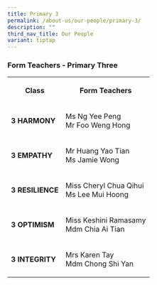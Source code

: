 ```yaml
---
title: Primary 3
permalink: /about-us/our-people/primary-3/
description: ""
third_nav_title: Our People
variant: tiptap
---
```

<h3><strong>Form Teachers - Primary Three</strong></h3>
<p></p>
<table style="minWidth: 50px">
<colgroup>
<col>
<col>
</colgroup>
<tbody>
<tr>
<th rowspan="1" colspan="1">
<p><strong>Class</strong>
</p>
</th>
<th rowspan="1" colspan="1">
<p>Form Teachers</p>
</th>
</tr>
<tr>
<td rowspan="1" colspan="1">
<p><strong>3 HARMONY</strong>
</p>
</td>
<td rowspan="1" colspan="1">
<p>Ms Ng Yee Peng
<br>Mr Foo Weng Hong</p>
</td>
</tr>
<tr>
<td rowspan="1" colspan="1">
<p><strong>3 EMPATHY</strong>
</p>
</td>
<td rowspan="1" colspan="1">
<p>Mr Huang Yao Tian
<br>Ms Jamie Wong</p>
</td>
</tr>
<tr>
<td rowspan="1" colspan="1">
<p><strong>3 RESILIENCE</strong>
</p>
</td>
<td rowspan="1" colspan="1">
<p>Miss Cheryl Chua Qihui
<br>Ms Lee Mui Hoong</p>
</td>
</tr>
<tr>
<td rowspan="1" colspan="1">
<p><strong>3 OPTIMISM</strong>
</p>
</td>
<td rowspan="1" colspan="1">
<p>Miss Keshini Ramasamy
<br>Mdm Chia Ai Tian</p>
</td>
</tr>
<tr>
<td rowspan="1" colspan="1">
<p><strong>3 INTEGRITY</strong>
</p>
</td>
<td rowspan="1" colspan="1">
<p>Mrs Karen Tay
<br>Mdm Chong Shi Yan</p>
</td>
</tr>
</tbody>
</table>
<p></p>